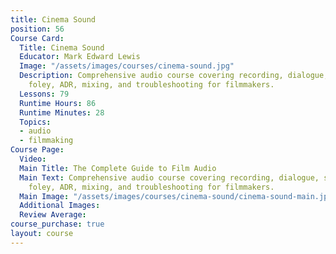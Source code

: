 ```yaml
---
title: Cinema Sound
position: 56
Course Card:
  Title: Cinema Sound
  Educator: Mark Edward Lewis
  Image: "/assets/images/courses/cinema-sound.jpg"
  Description: Comprehensive audio course covering recording, dialogue, sound effects,
    foley, ADR, mixing, and troubleshooting for filmmakers.
  Lessons: 79
  Runtime Hours: 86
  Runtime Minutes: 28
  Topics:
  - audio
  - filmmaking
Course Page:
  Video: 
  Main Title: The Complete Guide to Film Audio
  Main Text: Comprehensive audio course covering recording, dialogue, sound effects,
    foley, ADR, mixing, and troubleshooting for filmmakers.
  Main Image: "/assets/images/courses/cinema-sound/cinema-sound-main.jpg"
  Additional Images: 
  Review Average: 
course_purchase: true
layout: course
---
```


